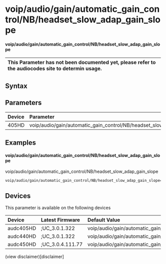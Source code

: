 ﻿---
description: voip/audio/gain/automatic_gain_control/NB/headset_slow_adap_gain_slope
search: false
---

# voip/audio/gain/automatic_gain_control/NB/headset_slow_adap_gain_slope

#### voip/audio/gain/automatic_gain_control/NB/headset_slow_adap_gain_slope


| This Parameter has not been documented yet, please refer to the audiocodes site to determin usage.  | 
| :--- |

## Syntax

## Parameters
|Device|Parameter|value|Description|
|:---|:---|:---|:---|
| 405HD | voip/audio/gain/automatic_gain_control/NB/headset_slow_adap_gain_slope |  |  |

## Examples
#### voip/audio/gain/automatic_gain_control/NB/headset_slow_adap_gain_slope

voip/audio/gain/automatic_gain_control/NB/headset_slow_adap_gain_slope

```
voip/audio/gain/automatic_gain_control/NB/headset_slow_adap_gain_slope=1_00
```

## Devices
This parameter is available on the following devices

| Device | Latest Firmware | Default Value |
|:---|:---|:---|
| audc405HD | ;UC_3.0.1.322 | voip/audio/gain/automatic_gain_control/NB/headset_slow_adap_gain_slope=1_00 
| audc440HD | ;UC_3.0.1.322 | voip/audio/gain/automatic_gain_control/NB/headset_slow_adap_gain_slope=1_00 
| audc450HD | ;UC_3.0.4.111.77 | voip/audio/gain/automatic_gain_control/NB/headset_slow_adap_gain_slope=1_00 

(view disclaimer)[disclaimer]
